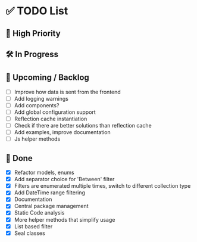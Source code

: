 # ✅ TODO List

## 📌 High Priority

## 🛠 In Progress

## 📅 Upcoming / Backlog

-   [ ] Improve how data is sent from the frontend
-   [ ] Add logging warnings
-   [ ] Add components?
-   [ ] Add global configuration support
-   [ ] Reflection cache instantiation
-   [ ] Check if there are better solutions than reflection cache
-   [ ] Add examples, improve documentation
-   [ ] Js helper methods

## 🧹 Done

-   [x] Refactor models, enums
-   [x] Add separator choice for 'Between' filter
-   [x] Filters are enumerated multiple times, switch to different collection type
-   [x] Add DateTime range filtering
-   [x] Documentation
-   [x] Central package management
-   [x] Static Code analysis
-   [x] More helper methods that simplify usage
-   [x] List based filter
-   [x] Seal classes
